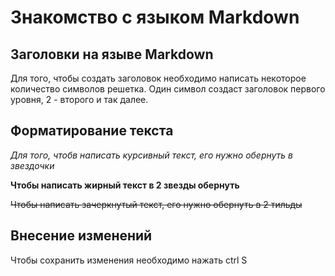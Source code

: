 # Знакомство с языком Markdown #
## Заголовки на языве Markdown ##
Для того, чтобы создать заголовок необходимо написать некоторое количество символов решетка. Один символ создаст заголовок первого уровня, 2 - второго и так далее.
## Форматирование текста ##
*Для того, чтобв написать курсивный текст, его нужно обернуть в звездочки*

**Чтобы написать жирный текст в 2 звезды обернуть**

~~Чтобы написать зачеркнутый текст, его нужно обернуть в 2 тильды~~

## Внесение изменений

Чтобы сохранить изменения необходимо нажать ctrl S
